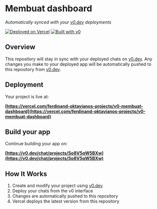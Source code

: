 # Membuat dashboard

*Automatically synced with your [v0.dev](https://v0.dev) deployments*

[![Deployed on Vercel](https://img.shields.io/badge/Deployed%20on-Vercel-black?style=for-the-badge&logo=vercel)](https://vercel.com/ferdinand-oktavianos-projects/v0-membuat-dashboard)
[![Built with v0](https://img.shields.io/badge/Built%20with-v0.dev-black?style=for-the-badge)](https://v0.dev/chat/projects/So8V5qW5BXw)

## Overview

This repository will stay in sync with your deployed chats on [v0.dev](https://v0.dev).
Any changes you make to your deployed app will be automatically pushed to this repository from [v0.dev](https://v0.dev).

## Deployment

Your project is live at:

**[https://vercel.com/ferdinand-oktavianos-projects/v0-membuat-dashboard](https://vercel.com/ferdinand-oktavianos-projects/v0-membuat-dashboard)**

## Build your app

Continue building your app on:

**[https://v0.dev/chat/projects/So8V5qW5BXw](https://v0.dev/chat/projects/So8V5qW5BXw)**

## How It Works

1. Create and modify your project using [v0.dev](https://v0.dev)
2. Deploy your chats from the v0 interface
3. Changes are automatically pushed to this repository
4. Vercel deploys the latest version from this repository